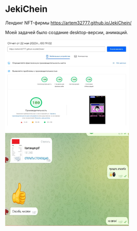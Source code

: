 # JekiChein
Лендинг NFT-фирмы https://artem32777.github.io/JekiChein/

Моей задачей было создание desktop-версии, анимаций.

<div>
<img width="400" height="300" src="https://raw.githubusercontent.com/artem32777/JekiChein/main/img/jekichein-stats.jpg">
<img width="400" height="300" src="https://raw.githubusercontent.com/artem32777/JekiChein/main/img/jekichein-review.jpg"> 
</div>
